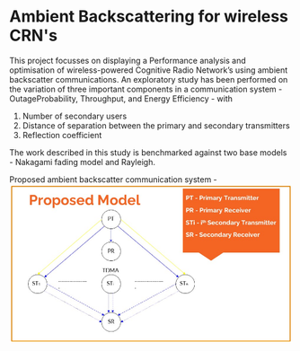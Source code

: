 # Ambient Backscattering for wireless CRN's
This project focusses on displaying a Performance analysis and optimisation of wireless-powered Cognitive Radio Network’s using ambient backscatter communications. 
An exploratory study has been performed on the variation of three important components in a communication system - OutageProbability, Throughput, and Energy Efficiency - with 
1. Number of secondary users
2. Distance of separation between the primary and secondary transmitters
3. Reflection coefficient

The work described in this study is benchmarked against two base models - Nakagami fading model and Rayleigh.

Proposed ambient backscatter communication system - 
![alt text](https://github.com/sesh1810/Ambient-Backscattering/blob/main/graphs/model.jpg)
